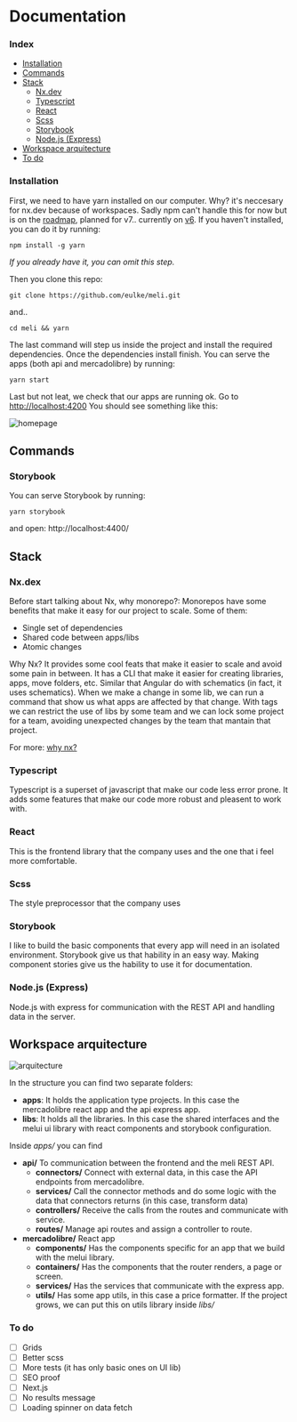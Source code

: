 # Documentation

### Index

 - [Installation](#installation)
 - [Commands](#commands)
 - [Stack](#stack)
	 -  [Nx.dev](#nx.dev)
	 -  [Typescript](#typescript)
	 -  [React](#react)
	 -  [Scss](#scss)
	 -  [Storybook](#storybook)
	 -  [Node.js (Express)](#node.js-(express))
 - [Workspace arquitecture](#workspace-arquitecture)
 - [To do](#to-do)

### Installation

First, we need to have yarn installed on our computer. Why? it's neccesary for nx.dev because of workspaces.
Sadly npm can't handle this for now but is on the [roadmap](https://blog.npmjs.org/post/186983646370/npm-cli-roadmap-summer-2019), planned for v7.. currently on [v6](https://github.com/npm/cli/releases/tag/v6.14.7).
If you haven't installed, you can do it by running:

    npm install -g yarn
*If you already have it, you can omit this step.*

Then you clone this repo:

    git clone https://github.com/eulke/meli.git
 
 and..
 

    cd meli && yarn

The last command will step us inside the project and install the required dependencies. Once the dependencies install finish. You can serve the apps (both api and mercadolibre) by running:

    yarn start
  
  Last but not leat, we check that our apps are running ok. Go to [http://localhost:4200](http://localhost:4200)
  You should see something like this:

![homepage](https://i.imgur.com/UTKYcXF.png)

## Commands
### Storybook
You can serve Storybook by running:

    yarn storybook

and open: http://localhost:4400/

## Stack
### Nx.dex
Before start talking about Nx, why monorepo?:
Monorepos have some benefits that make it easy for our project to scale. Some of them:

 - Single set of dependencies
 - Shared code between apps/libs
 - Atomic changes
 
 Why Nx? It provides some cool feats that make it easier to scale and avoid some pain in between.
 It has a CLI that make it easier for creating libraries, apps, move folders, etc. Similar that Angular do with schematics (in fact, it uses schematics). When we make a change in some lib, we can run a command that show us what apps are affected by that change.
 With tags we can restrict the use of libs by some team and we can lock some project for a team, avoiding unexpected changes by the team that mantain that project.

For more: [why nx?](https://nx.dev/react/getting-started/why-nx)

### Typescript
Typescript is a superset of javascript that make our code less error prone. It adds some features that make our code more robust and pleasent to work with.
### React
This is the frontend library that the company uses and the one that i feel more comfortable.
### Scss
The style preprocessor that the company uses
### Storybook
I like to build the basic components that every app will need in an isolated environment. Storybook give us that hability in an easy way. Making component stories give us the hability to use it for documentation.
### Node.js (Express)
Node.js with express for communication with the REST API and handling data in the server.
## Workspace arquitecture
![arquitecture](https://i.imgur.com/qPvl9F0.png)

In the structure you can find two separate folders:

 - **apps**: It holds the application type projects. In this case the mercadolibre react app and the api express app.
 - **libs**: It holds all the libraries. In this case the shared interfaces and the melui ui library with react components and storybook configuration.
 
Inside *apps/* you can find
- **api/** To communication between the frontend and the meli REST API.
	 - **connectors/** Connect with external data, in this case the API endpoints from mercadolibre.
	 - **services/** Call the connector methods and do some logic with the data that connectors returns (in this case, transform data)
	 - **controllers/** Receive the calls from the routes and communicate with service.
	 - **routes/** Manage api routes and assign a controller to route.
 - **mercadolibre/** React app
	 - **components/** Has the components specific for an app that we build with the melui library.
	 - **containers/** Has the components that the router renders, a page or screen.
	 - **services/** Has the services that communicate with the express app.
	 - **utils/** Has some app utils, in this case a price formatter. If the project grows, we can put this on utils library inside *libs/*

 

### To do

 - [ ] Grids
 - [ ] Better scss
 - [ ] More tests (it has only basic ones on UI lib)
 - [ ] SEO proof
 - [ ] Next.js
 - [ ] No results message
 - [ ] Loading spinner on data fetch
